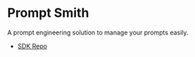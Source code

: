 # Prompt Smith

A prompt engineering solution to manage your prompts easily.


- [SDK Repo](https://github.com/PromptSmith-OSS/promptsmith-python-sdk)




